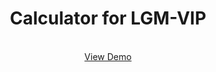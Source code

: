 <div align="center">
  <h1 align="center">Calculator for LGM-VIP</h1>

  <p align="center">
    <br />
    <a href="https://calc-lgmvip.netlify.app">View Demo</a>
  </p>
</div>
